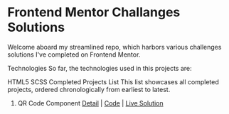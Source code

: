 # Frontend Mentor Challanges Solutions
Welcome aboard my streamlined repo, which harbors various challenges solutions I've completed on Frontend Mentor.

Technologies
So far, the technologies used in this projects are:

HTML5
SCSS
Completed Projects List
This list showcases all completed projects, ordered chronologically from earliest to latest.

1. QR Code Component
[Detail](https://www.frontendmentor.io/challenges/qr-code-component-iux_sIO_H) | [Code](https://github.com/mervekara/frontend_mentor_challanges_solutions/tree/main/qr-code-component-main) | [Live Solution](https://mervekara.github.io/frontend_mentor_challanges_solutions/qr-code-component-challenge/)
